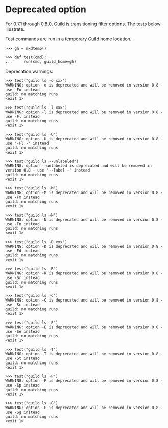 # Deprecated option

For 0.7.1 through 0.8.0, Guild is transitioning filter options. The
tests below illustrate.

Test commands are run in a temporary Guild home location.

    >>> gh = mkdtemp()

    >>> def test(cmd):
    ...     run(cmd, guild_home=gh)

Deprecation warnings:

    >>> test("guild ls -o xxx")
    WARNING: option -o is deprecated and will be removed in version 0.8 - use -Fo instead
    guild: no matching runs
    <exit 1>

    >>> test("guild ls -l xxx")
    WARNING: option -l is deprecated and will be removed in version 0.8 - use -Fl instead
    guild: no matching runs
    <exit 1>

    >>> test("guild ls -U")
    WARNING: option -U is deprecated and will be removed in version 0.8 - use '-Fl -' instead
    guild: no matching runs
    <exit 1>

    >>> test("guild ls --unlabeled")
    WARNING: option --unlabeled is deprecated and will be removed in version 0.8 - use '--label -' instead
    guild: no matching runs
    <exit 1>

    >>> test("guild ls -M")
    WARNING: option -M is deprecated and will be removed in version 0.8 - use -Fm instead
    guild: no matching runs
    <exit 1>

    >>> test("guild ls -N")
    WARNING: option -N is deprecated and will be removed in version 0.8 - use -Fn instead
    guild: no matching runs
    <exit 1>

    >>> test("guild ls -D xxx")
    WARNING: option -D is deprecated and will be removed in version 0.8 - use -Fd instead
    guild: no matching runs
    <exit 1>

    >>> test("guild ls -R")
    WARNING: option -R is deprecated and will be removed in version 0.8 - use -Sr instead
    guild: no matching runs
    <exit 1>

    >>> test("guild ls -C")
    WARNING: option -C is deprecated and will be removed in version 0.8 - use -Sc instead
    guild: no matching runs
    <exit 1>

    >>> test("guild ls -E")
    WARNING: option -E is deprecated and will be removed in version 0.8 - use -Se instead
    guild: no matching runs
    <exit 1>

    >>> test("guild ls -T")
    WARNING: option -T is deprecated and will be removed in version 0.8 - use -St instead
    guild: no matching runs
    <exit 1>

    >>> test("guild ls -P")
    WARNING: option -P is deprecated and will be removed in version 0.8 - use -Sp instead
    guild: no matching runs
    <exit 1>

    >>> test("guild ls -G")
    WARNING: option -G is deprecated and will be removed in version 0.8 - use -Sg instead
    guild: no matching runs
    <exit 1>

